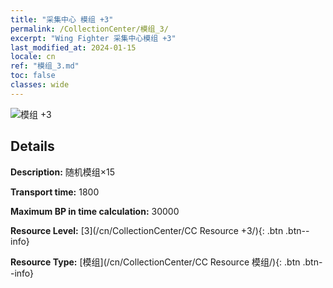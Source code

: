 ```yaml
---
title: "采集中心 模组 +3"
permalink: /CollectionCenter/模组_3/
excerpt: "Wing Fighter 采集中心模组 +3"
last_modified_at: 2024-01-15
locale: cn
ref: "模组_3.md"
toc: false
classes: wide
---
```



![模组 +3](/images/cc/CC_模组_3.png)

## Details

  **Description:** 随机模组×15

  **Transport time:** 1800

  **Maximum BP in time calculation:** 30000

  **Resource Level:** [3](/cn/CollectionCenter/CC Resource +3/){: .btn .btn--info}

  **Resource Type:** [模组](/cn/CollectionCenter/CC Resource 模组/){: .btn .btn--info}


